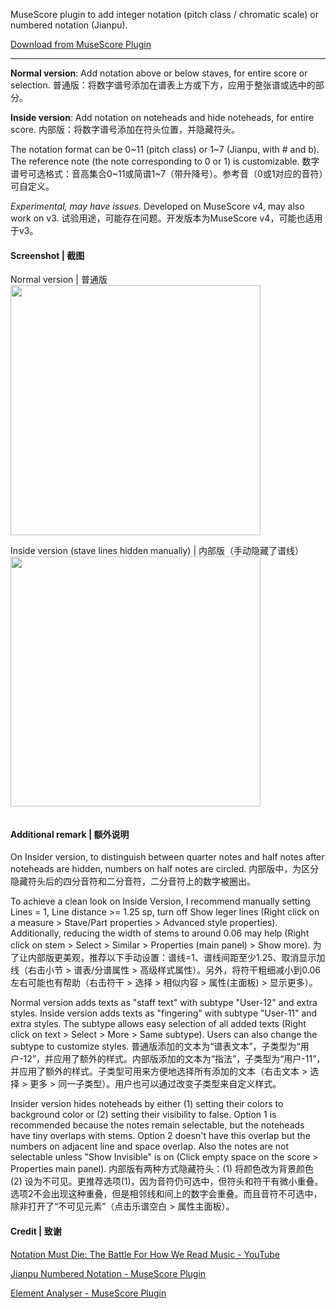 MuseScore plugin to add integer notation (pitch class / chromatic scale) or numbered notation (Jianpu).

[Download from MuseScore Plugin](https://musescore.org/en/project/add-integer-notation-or-numbered-notation)

---


**Normal version**: Add notation above or below staves, for entire score or selection.
普通版：将数字谱号添加在谱表上方或下方，应用于整张谱或选中的部分。

**Inside version**: Add notation on noteheads and hide noteheads, for entire score.
内部版：将数字谱号添加在符头位置，并隐藏符头。

The notation format can be 0~11 (pitch class) or 1~7 (Jianpu, with # and b). The reference note (the note corresponding to 0 or 1) is customizable.
数字谱号可选格式：音高集合0~11或简谱1~7（带升降号）。参考音（0或1对应的音符）可自定义。

_Experimental, may have issues._ Developed on MuseScore v4, may also work on v3.
试验用途，可能存在问题。开发版本为MuseScore v4，可能也适用于v3。

#### Screenshot | 截图

Normal version | 普通版
<img src="https://cdn.jsdelivr.net/gh/King-of-Infinite-Space/MuseScore-Integer-Notation/screenshot/Example_new1.png" width="400px"/>

Inside version (stave lines hidden manually) | 内部版（手动隐藏了谱线）
<img src="https://cdn.jsdelivr.net/gh/King-of-Infinite-Space/MuseScore-Integer-Notation/screenshot/Example_new2.png" width="400px"/>

<img src="https://count.lnfinite.space/repo/musescore-integer-notation.svg?plus=1" width="0px"/>



#### Additional remark | 额外说明

On Insider version, to distinguish between quarter notes and half notes after noteheads are hidden, numbers on half notes are circled.
内部版中，为区分隐藏符头后的四分音符和二分音符，二分音符上的数字被圈出。

To achieve a clean look on Inside Version, I recommend manually setting Lines = 1, Line distance >= 1.25 sp, turn off Show leger lines (Right click on a measure > Stave/Part properties > Advanced style properties). Additionally, reducing the width of stems to around 0.06 may help (Right click on stem > Select > Similar > Properties (main panel) > Show more).
为了让内部版更美观，推荐以下手动设置：谱线=1、谱线间距至少1.25、取消显示加线（右击小节 > 谱表/分谱属性 > 高级样式属性）。另外，将符干粗细减小到0.06左右可能也有帮助（右击符干 > 选择 > 相似内容 > 属性(主面板) > 显示更多）。

Normal version adds texts as "staff text" with subtype "User-12" and extra styles. Inside version adds texts as "fingering" with subtype "User-11" and extra styles. The subtype allows easy selection of all added texts (Right click on text > Select > More > Same subtype). Users can also change the subtype to customize styles.
普通版添加的文本为“谱表文本”，子类型为“用户-12”，并应用了额外的样式。内部版添加的文本为“指法”，子类型为“用户-11”，并应用了额外的样式。子类型可用来方便地选择所有添加的文本（右击文本 > 选择 > 更多 > 同一子类型）。用户也可以通过改变子类型来自定义样式。

Insider version hides noteheads by either (1) setting their colors to background color or (2) setting their visibility to false. Option 1 is recommended because the notes remain selectable, but the noteheads have tiny overlaps with stems. Option 2 doesn't have this overlap but the numbers on adjacent line and space overlap. Also the notes are not selectable unless "Show Invisible" is on (Click empty space on the score > Properties main panel).
内部版有两种方式隐藏符头：(1) 将颜色改为背景颜色 (2) 设为不可见。更推荐选项(1)，因为音符仍可选中，但符头和符干有微小重叠。选项2不会出现这种重叠，但是相邻线和间上的数字会重叠。而且音符不可选中，除非打开了“不可见元素”（点击乐谱空白 > 属性主面板）。



#### Credit | 致谢

[Notation Must Die: The Battle For How We Read Music - YouTube](https://www.youtube.com/watch?v=Eq3bUFgEcb4&t=4012)

[Jianpu Numbered Notation - MuseScore Plugin](https://musescore.org/en/project/jianpu-numbered-notation-0)

[Element Analyser - MuseScore Plugin](https://musescore.org/en/project/element-analyser)
